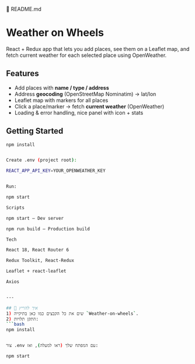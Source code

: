 📘 README.md
# Weather on Wheels

React + Redux app that lets you add places, see them on a Leaflet map, and fetch current weather for each selected place using OpenWeather.

## Features
- Add places with **name / type / address**
- Address **geocoding** (OpenStreetMap Nominatim) → lat/lon
- Leaflet map with markers for all places
- Click a place/marker → fetch **current weather** (OpenWeather)
- Loading & error handling, nice panel with icon + stats

## Getting Started

```bash
npm install


Create .env (project root):

REACT_APP_API_KEY=YOUR_OPENWEATHER_KEY


Run:

npm start

Scripts

npm start – Dev server

npm run build – Production build

Tech

React 18, React Router 6

Redux Toolkit, React-Redux

Leaflet + react-leaflet

Axios


---

## 🚀 איך להריץ
1) שים את כל הקבצים כמו כאן בתיקייה `Weather-on-wheels`.  
2) התקן תלויות:
```bash
npm install


צור .env עם המפתח שלך (ראו למעלה), ואז:

npm start